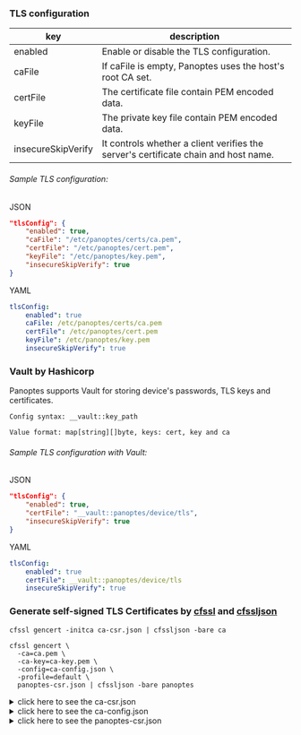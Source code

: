 
### TLS configuration

|key                 | description                                                                         |
|--------------------|-------------------------------------------------------------------------------------|
|enabled             | Enable or disable the TLS configuration.                                            |
|caFile              | If caFile is empty, Panoptes uses the host's root CA set.                           |
|certFile            | The certificate file contain PEM encoded data.                                      |
|keyFile             | The private key file contain PEM encoded data.                                      |
|insecureSkipVerify  | It controls whether a client verifies the server's certificate chain and host name. |

###### Sample TLS configuration:
JSON
```json
"tlsConfig": { 
    "enabled": true,
    "caFile": "/etc/panoptes/certs/ca.pem", 
    "certFile": "/etc/panoptes/cert.pem", 
    "keyFile": "/etc/panoptes/key.pem", 
    "insecureSkipVerify": true 
}
```  

YAML
```yaml
tlsConfig:
    enabled": true 
    caFile: /etc/panoptes/certs/ca.pem
    certFile": /etc/panoptes/cert.pem
    keyFile": /etc/panoptes/key.pem 
    insecureSkipVerify": true 
```       

### Vault by Hashicorp
Panoptes supports Vault for storing device's passwords, TLS keys and certificates.
```
Config syntax: __vault::key_path
```
```
Value format: map[string][]byte, keys: cert, key and ca
```
###### Sample TLS configuration with Vault:
JSON
```json
"tlsConfig": { 
    "enabled": true,
    "certFile": "__vault::panoptes/device/tls", 
    "insecureSkipVerify": true 
}
```  
YAML
```yaml
tlsConfig:
    enabled": true 
    certFile": __vault::panoptes/device/tls
    insecureSkipVerify": true 
```       


### Generate self-signed TLS Certificates by [cfssl](https://github.com/cloudflare/cfssl) and [cfssljson](https://github.com/cloudflare/cfssl)

```
cfssl gencert -initca ca-csr.json | cfssljson -bare ca
```

```
cfssl gencert \
  -ca=ca.pem \
  -ca-key=ca-key.pem \
  -config=ca-config.json \
  -profile=default \
  panoptes-csr.json | cfssljson -bare panoptes
```

<details><summary>click here to see the ca-csr.json</summary>
<p>

```json
{
  "hosts": [
    "localhost"
  ],
  "key": {
    "algo": "rsa",
    "size": 2048
  },
  "names": [
    {
      "C": "US",
      "L": "Los Angeles",
      "O": "Panoptes",
      "OU": "CA",
      "ST": "California"
    }
  ]
}
```
</p>
</details>


<details><summary>click here to see the ca-config.json</summary>
<p>

```json
{
  "signing": {
    "default": {
      "expiry": "8760h"
    },
    "profiles": {
      "default": {
        "usages": ["signing", "key encipherment", "server auth", "client auth"],
        "expiry": "8760h"
      }
    }
  }
}
```
</p>
</details>


<details><summary>click here to see the panoptes-csr.json</summary>
<p>

```json
{
  "CN": "localhost",
  "hosts": [
    "localhost",
    "127.0.0.1"
  ],
  "key": {
    "algo": "rsa",
    "size": 2048
  },
  "names": [
    {
      "C": "US",
      "L": "Los Angeles",
      "O": "Panoptes Labs",
      "OU": "Panoptes",
      "ST": "California"
    }
  ]
}
```
</p>
</details>


